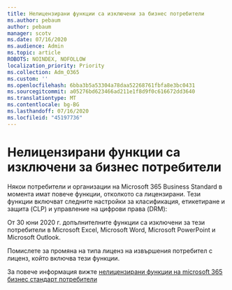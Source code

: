 ```yaml
---
title: Нелицензирани функции са изключени за бизнес потребители
ms.author: pebaum
author: pebaum
manager: scotv
ms.date: 07/16/2020
ms.audience: Admin
ms.topic: article
ROBOTS: NOINDEX, NOFOLLOW
localization_priority: Priority
ms.collection: Adm_O365
ms.custom: ''
ms.openlocfilehash: 6bba3b5a53304a78daa52268761fbfa8e3bc0431
ms.sourcegitcommit: a05276bd623466ad211e1f8d9f0c616672dd3640
ms.translationtype: MT
ms.contentlocale: bg-BG
ms.lasthandoff: 07/16/2020
ms.locfileid: "45197736"
---
```

# <a name="unlicensed-features-turned-off-for-business-standard-users"></a>Нелицензирани функции са изключени за бизнес потребители

Някои потребители и организации на Microsoft 365 Business Standard в момента имат повече функции, отколкото са лицензирани. Тези функции включват следните настройки за класификация, етикетиране и защита (CLP) и управление на цифрови права (DRM):
    
От 30 юни 2020 г. допълнителните функции са изключени за тези потребители в Microsoft Excel, Microsoft Word, Microsoft PowerPoint и Microsoft Outlook.

Помислете за промяна на типа лиценз на извършения потребител с лиценз, който включва тези функции. 

За повече информация вижте [нелицензирани функции на microsoft 365 бизнес стандарт потребители](https://support.microsoft.com/help/4568654/extra-features-to-be-turned-off-for-microsoft-365-business-standard?preview)